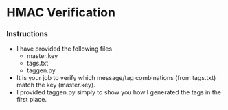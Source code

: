 # HMAC Verification

### Instructions
* I have provided the following files
    * master.key
    * tags.txt
    * taggen.py
* It is your job to verify which message/tag combinations (from tags.txt) match the key (master.key).  
* I provided taggen.py simply to show you how I generated the tags in the first place.